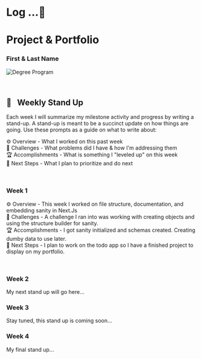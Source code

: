 # Log ...🚀

# Project & Portfolio

### First & Last Name

![Degree Program](https://img.shields.io/badge/degree-web%20development-blue.svg)&nbsp;

<br>

## 📢 &nbsp; Weekly Stand Up

Each week I will summarize my milestone activity and progress by writing a stand-up. A stand-up is meant to be a succinct update on how things are going. Use these prompts as a guide on what to write about:

⚙️ Overview - What I worked on this past week
<br>
🌵 Challenges - What problems did I have & how I'm addressing them
<br>
🏆 Accomplishments - What is something I "leveled up" on this week
<br>
🔮 Next Steps - What I plan to prioritize and do next

<br>

### Week 1

⚙️ Overview - This week I worked on file structure, documentation, and embedding sanity in Next.Js
<br>
🌵 Challenges - A challenge I ran into was working with creating objects and using the structure builder for sanity.
<br>
🏆 Accomplishments - I got sanity initialized and schemas created. Creating dumby data to use later.
<br>
🔮 Next Steps - I plan to work on the todo app so I have a finished project to display on my portfolio.

<br>

### Week 2

My next stand up will go here...

### Week 3

Stay tuned, this stand up is coming soon...

### Week 4

My final stand up...

<br>
